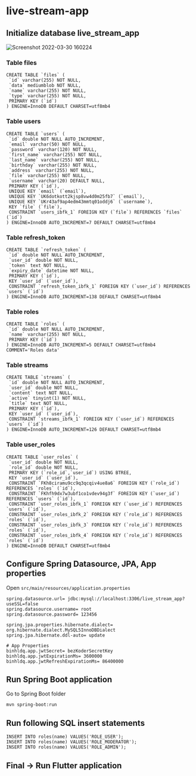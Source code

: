 # live-stream-app

## Initialize database live_stream_app
![Screenshot 2022-03-30 160224](https://user-images.githubusercontent.com/42068261/161008277-cd3f9f24-3adf-4f33-aa2d-32c66873a31a.png)
### Table files
```
CREATE TABLE `files` (
 `id` varchar(255) NOT NULL,
 `data` mediumblob NOT NULL,
 `name` varchar(255) NOT NULL,
 `type` varchar(255) NOT NULL,
 PRIMARY KEY (`id`)
) ENGINE=InnoDB DEFAULT CHARSET=utf8mb4
```
### Table users
```
CREATE TABLE `users` (
 `id` double NOT NULL AUTO_INCREMENT,
 `email` varchar(50) NOT NULL,
 `password` varchar(120) NOT NULL,
 `first_name` varchar(255) NOT NULL,
 `last_name` varchar(255) NOT NULL,
 `birthday` varchar(255) NOT NULL,
 `address` varchar(255) NOT NULL,
 `file` varchar(255) NOT NULL,
 `username` varchar(20) DEFAULT NULL,
 PRIMARY KEY (`id`),
 UNIQUE KEY `email` (`email`),
 UNIQUE KEY `UK6dotkott2kjsp8vw4d0m25fb7` (`email`),
 UNIQUE KEY `UKr43af9ap4edm43mmtq01oddj6` (`username`),
 KEY `file` (`file`),
 CONSTRAINT `users_ibfk_1` FOREIGN KEY (`file`) REFERENCES `files` (`id`)
) ENGINE=InnoDB AUTO_INCREMENT=7 DEFAULT CHARSET=utf8mb4
```
### Table refresh_token
```
CREATE TABLE `refresh_token` (
 `id` double NOT NULL AUTO_INCREMENT,
 `user_id` double NOT NULL,
 `token` text NOT NULL,
 `expiry_date` datetime NOT NULL,
 PRIMARY KEY (`id`),
 KEY `user_id` (`user_id`),
 CONSTRAINT `refresh_token_ibfk_1` FOREIGN KEY (`user_id`) REFERENCES `users` (`id`)
) ENGINE=InnoDB AUTO_INCREMENT=138 DEFAULT CHARSET=utf8mb4
```
### Table roles
```
CREATE TABLE `roles` (
 `id` double NOT NULL AUTO_INCREMENT,
 `name` varchar(255) NOT NULL,
 PRIMARY KEY (`id`)
) ENGINE=InnoDB AUTO_INCREMENT=5 DEFAULT CHARSET=utf8mb4 COMMENT='Roles data'
```
### Table streams
```
CREATE TABLE `streams` (
 `id` double NOT NULL AUTO_INCREMENT,
 `user_id` double NOT NULL,
 `content` text NOT NULL,
 `active` tinyint(1) NOT NULL,
 `title` text NOT NULL,
 PRIMARY KEY (`id`),
 KEY `user_id` (`user_id`),
 CONSTRAINT `streams_ibfk_1` FOREIGN KEY (`user_id`) REFERENCES `users` (`id`)
) ENGINE=InnoDB AUTO_INCREMENT=126 DEFAULT CHARSET=utf8mb4
```
### Table user_roles
```
CREATE TABLE `user_roles` (
 `user_id` double NOT NULL,
 `role_id` double NOT NULL,
 PRIMARY KEY (`role_id`,`user_id`) USING BTREE,
 KEY `user_id` (`user_id`),
 CONSTRAINT `FKh8ciramu9cc9q3qcqiv4ue8a6` FOREIGN KEY (`role_id`) REFERENCES `roles` (`id`),
 CONSTRAINT `FKhfh9dx7w3ubf1co1vdev94g3f` FOREIGN KEY (`user_id`) REFERENCES `users` (`id`),
 CONSTRAINT `user_roles_ibfk_1` FOREIGN KEY (`user_id`) REFERENCES `users` (`id`),
 CONSTRAINT `user_roles_ibfk_2` FOREIGN KEY (`role_id`) REFERENCES `roles` (`id`),
 CONSTRAINT `user_roles_ibfk_3` FOREIGN KEY (`role_id`) REFERENCES `roles` (`id`),
 CONSTRAINT `user_roles_ibfk_4` FOREIGN KEY (`role_id`) REFERENCES `roles` (`id`)
) ENGINE=InnoDB DEFAULT CHARSET=utf8mb4
```

## Configure Spring Datasource, JPA, App properties
Open `src/main/resources/application.properties`

```properties
spring.datasource.url= jdbc:mysql://localhost:3306/live_stream_app?useSSL=false
spring.datasource.username= root
spring.datasource.password= 123456

spring.jpa.properties.hibernate.dialect= org.hibernate.dialect.MySQL5InnoDBDialect
spring.jpa.hibernate.ddl-auto= update

# App Properties
binhldq.app.jwtSecret= bezKoderSecretKey
binhldq.app.jwtExpirationMs= 3600000
binhldq.app.jwtRefreshExpirationMs= 86400000
```

## Run Spring Boot application
Go to Spring Boot folder
```
mvn spring-boot:run
```

## Run following SQL insert statements
```
INSERT INTO roles(name) VALUES('ROLE_USER');
INSERT INTO roles(name) VALUES('ROLE_MODERATOR');
INSERT INTO roles(name) VALUES('ROLE_ADMIN');
```

## Final -> Run Flutter application
